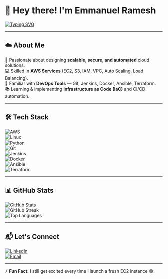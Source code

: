 # 👋 Hey there! I'm Emmanuel Ramesh  

[![Typing SVG](https://readme-typing-svg.herokuapp.com?font=Fira+Code&weight=500&size=24&pause=1000&color=3CB371&width=600&lines=Aspiring+AWS+Solution+Architect;Entry-Level+DevOps+Engineer;Cloud+%7C+Automation+%7C+Infrastructure+as+Code)](https://git.io/typing-svg)  

---

## ☁️ About Me  
🚀 Passionate about designing **scalable, secure, and automated** cloud solutions.  
💻 Skilled in **AWS Services** (EC2, S3, IAM, VPC, Auto Scaling, Load Balancing).  
🔧 Familiar with **DevOps Tools** — Git, Jenkins, Docker, Ansible, Terraform.  
📚 Learning & implementing **Infrastructure as Code (IaC)** and CI/CD automation.  

---

## 🛠 Tech Stack  
![AWS](https://img.shields.io/badge/AWS-232F3E?style=for-the-badge&logo=amazon-aws&logoColor=white)  
![Linux](https://img.shields.io/badge/Linux-FCC624?style=for-the-badge&logo=linux&logoColor=black)  
![Python](https://img.shields.io/badge/Python-3776AB?style=for-the-badge&logo=python&logoColor=white)  
![Git](https://img.shields.io/badge/Git-F05032?style=for-the-badge&logo=git&logoColor=white)  
![Jenkins](https://img.shields.io/badge/Jenkins-D24939?style=for-the-badge&logo=jenkins&logoColor=white)  
![Docker](https://img.shields.io/badge/Docker-2496ED?style=for-the-badge&logo=docker&logoColor=white)  
![Ansible](https://img.shields.io/badge/Ansible-EE0000?style=for-the-badge&logo=ansible&logoColor=white)  
![Terraform](https://img.shields.io/badge/Terraform-844FBA?style=for-the-badge&logo=terraform&logoColor=white)  

---

## 📊 GitHub Stats  
![GitHub Stats](https://github-readme-stats.vercel.app/api?username=EmmanuelRamesh&show_icons=true&theme=tokyonight)  
![GitHub Streak](https://github-readme-streak-stats.herokuapp.com/?user=EmmanuelRamesh&theme=tokyonight)  
![Top Languages](https://github-readme-stats.vercel.app/api/top-langs/?username=EmmanuelRamesh&layout=compact&theme=tokyonight)  

---

## 📬 Let's Connect  
[![LinkedIn](https://img.shields.io/badge/LinkedIn-0A66C2?style=for-the-badge&logo=linkedin&logoColor=white)](your-linkedin-url)  
[![Email](https://img.shields.io/badge/Email-D14836?style=for-the-badge&logo=gmail&logoColor=white)](mailto:your-email@example.com)  

---

⚡ **Fun Fact:** I still get excited every time I launch a fresh EC2 instance 😄.  

